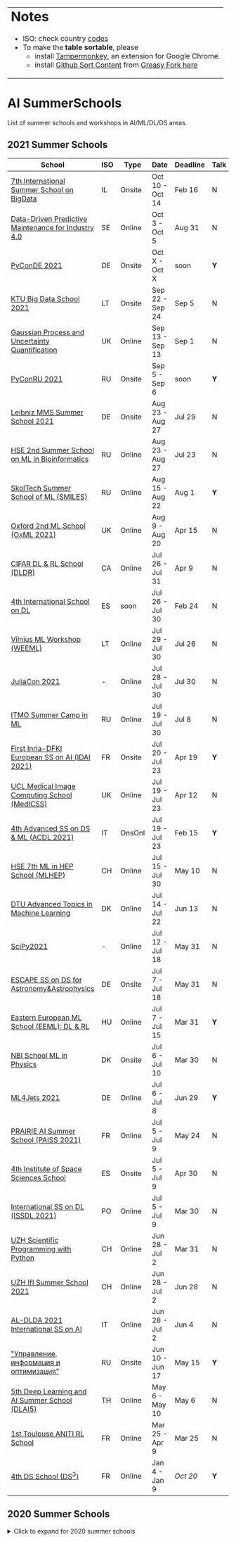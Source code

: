 <link rel="stylesheet" type="text/css" media="all" href="custom.css" />
  
<table border="0">
 <tr>
   <td><b style="font-size:30px">Notes</b></td>
 </tr>
 <tr>
    <td>
      
  * ISO: check country [codes](https://countrycode.org/) 
  * To make the **table sortable**, please 
    - install [Tampermonkey](https://chrome.google.com/webstore/detail/tampermonkey/dhdgffkkebhmkfjojejmpbldmpobfkfo), an extension for Google Chrome.  
    - install [Github Sort Content](https://github.com/Mottie/GitHub-userscripts/wiki/GitHub-sort-content) from [Greasy Fork here](https://greasyfork.org/en/scripts/21373-github-sort-content)  
  
   </td>

 </tr>
</table>

# AI SummerSchools  

List of summer schools and workshops in AI/ML/DL/DS areas.  


## 2021 Summer Schools

School | ISO | Type | Date | Deadline |  Talk | Fees (Aid) 
---    | --- | ---  |  --- | ---      | ---   | --- 
[7th International Summer School on BigData](https://irdta.eu/bigdat2021s/)                     | IL | Onsite | Oct 10 - Oct 14 | Feb 16 |  N  | 460/550€ (N) 
[Data-Driven Predictive Maintenance for Industry 4.0](https://hh.se/PMSummerSchool)             | SE | Online | Oct 3  - Oct 5  | Aug 31 |  N  | 50/80€ (Y)
[PyConDE 2021](https://de.pycon.org/)                                                           | DE | Onsite | Oct X  - Oct X  |  soon  |**Y**| soon 
[KTU Big Data School 2021](https://bigdataschool.ktu.edu/)                                      | LT | Onsite | Sep 22 - Sep 24 | Sep 5  |  N  | 350/500€ (N)
[Gaussian Process and Uncertainty Quantification](http://gpss.cc/gpss21/)                       | UK | Online | Sep 13 - Sep 13 | Sep 1  |  N  | £50/100 
[PyConRU 2021](https://pycon.ru/)                                                               | RU | Onsite | Sep 5  - Sep 6  |  soon  |**Y**| 14000 RUB
[Leibniz MMS Summer School 2021](www.wias-berlin.de/research/Leibniz-MMS/SummerSchool21/)       | DE | Onsite | Aug 23 - Aug 27 | Jul 29 |  N  | **FREE** 
[HSE 2nd Summer School on ML in Bioinformatics](https://cs.hse.ru/ssml/)                        | RU | Online | Aug 23 - Aug 27 | Jul 23 |  N  | **FREE** 
[SkolTech Summer School of ML (SMILES)](https://smiles.skoltech.ru/school)                      | RU | Online | Aug 15 - Aug 22 | Aug 1  |**Y**| **FREE**
[Oxford 2nd ML School (OxML 2021)](www.oxfordml.school)                                         | UK | Online | Aug 9  - Aug 20 | Apr 15 |  N  | £60/120/300 (Y)
[CIFAR DL & RL School (DLDR)](https://dlrl.ca/)                                                 | CA | Online | Jul 26 - Jul 31 | Apr 9  |  N  | 75CAD (N) 
[4th International School on DL](https://irdta.eu/deeplearn2021s/)                              | ES |  soon  | Jul 26 - Jul 30 | Feb 24 |  N  | 460/550€ (N)
[Vilnius ML Workshop (WEEML)](https://workshops.eeml.eu/)                                       | LT | Online | Jul 29 - Jul 30 | Jul 26 |  N  | **FREE**
[JuliaCon 2021](https://juliacon.org/2021)                                                      | -  | Online | Jul 28 - Jul 30 | Jul 30 |  N  | **FREE** 
[ITMO Summer Camp in ML](en.itmo.ru/en/viewjep/3/15/Summer_Camp_in_Machine_Learning_2021.htm)   | RU | Online | Jul 19 - Jul 30 | Jul 8  |  N  | 245€ (N) 
[First Inria-DFKI European SS on AI (IDAI 2021)](https://idessai.inria.fr/)                     | FR | Onsite | Jul 20 - Jul 23 | Apr 19 |**Y**| 360€ (N) 
[UCL Medical Image Computing School (MedICSS)](https://medicss.cs.ucl.ac.uk/)                   | UK | Online | Jul 19 - Jul 23 | Apr 12 |  N  | £50/70 (N)
[4th Advanced SS on DS & ML (ACDL 2021)](https://acdl2021.icas.cc/])                            | IT | OnsOnl | Jul 19 - Jul 23 | Feb 15 |**Y**| 290/580€ (N) 
[HSE 7th ML in HEP School (MLHEP)](https://indico.cern.ch/event/1025052)                        | CH | Online | Jul 15 - Jul 30 | May 10 |  N  | 80CHF (Y)
[DTU Advanced Topics in Machine Learning](http://www2.compute.dtu.dk/courses/02901/)            | DK | Online | Jul 14 - Jul 22 | Jun 13 |  N  | 0/8250DKK
[SciPy2021](https://www.scipy2021.scipy.org/)                                                   | -  | Online | Jul 12 - Jul 18 | May 31 |  N  | 50/125$ (Y) 
[ESCAPE SS on DS for Astronomy&Astrophysics](https://indico.in2p3.fr/event/20306/overview)      | DE | Onsite | Jul 7  - Jul 18 | May 31 |  N  | **FREE** 
[Eastern European ML School (EEML): DL & RL](https://www.eeml.eu/)                              | HU | Online | Jul 7  - Jul 15 | Mar 31 |**Y**| **FREE**
[NBI School ML in Physics](https://indico.nbi.ku.dk/event/1309/)                                | DK | Onsite | Jul 6  - Jul 10 | Mar 30 |  N  | 135€ (Y)
[ML4Jets 2021](https://indico.cern.ch/event/980214/)                                            | DE | Online | Jul 6  - Jul 8  | Jun 29 |**Y**| **FREE**
[PRAIRIE AI Summer School (PAISS 2021)](https://project.inria.fr/paiss/)                        | FR | Online | Jul 5  - Jul 9  | May 24 |  N  | **FREE**
[4th Institute of Space Sciences School](https://indico.ice.csic.es/event/26/)                  | ES | Onsite | Jul 5  - Jul 9  | Apr 30 |  N  | 60€ (N)
[International SS on DL (ISSDL 2021)](https://2021.dl-lab.eu/)                                  | PO | Online | Jul 5  - Jul 9  | Mar 30 |  N  | 45/59$ (N)
[UZH Scientific Programming with Python](https://www.physik.uzh.ch/~python/python/index.php)    | CH | Online | Jun 28 - Jul 2  | Mar 31 |  N  | **FREE** 
[UZH IfI Summer School 2021](www.ifi.uzh.ch/en/studies/phd/summer-schools/summerschool2021.html)| CH | Online | Jun 28 - Jul 2  | Jun 28 |  N  | 250CHF (N)
[AL-DLDA 2021 International SS on AI](https://www.ip4fvg.it/summer-school/)                     | IT | Online | Jun 28 - Jul 2  | Jun 4  |  N  | 200/500€ (Y)
["Управление, информация и оптимизация"](https://ssopt.org/)                                    | RU | Onsite | Jun 10 - Jun 17 | May 15 |**Y**| **FREE**
[5th Deep Learning and AI Summer School (DLAI5)](deeplearningandaiwinterschool.github.io/)      | TH | Online | May 6  - May 10 | May 6  |  N  | **FREE**
[1st Toulouse ANITI RL School](https://rlvs.aniti.fr/)                                          | FR | Online | Mar 25 - Apr 9  | Mar 25 |  N  | **FREE**
[4th DS School (DS<sup>3</sup>)](https://www.ds3-datascience-polytechnique.fr/)                 | FR | Online | Jan 4  - Jan 9  |*Oct 20*|**Y**| 50/200€ (N)



## 2020 Summer Schools

<details>
      <summary>Click to expand for 2020 summer schools</summary>
  
School | ISO | On/Off | Date | Deadline | Talk | Fees 
---    | --- | ---    |  --- | ---      | ---  | --- 
[Summer School of ML at Skoltech (SMILES)](https://smiles.skoltech.ru/school)                | RU | Online | Aug 16 - Aug 21 | Aug 8 | Y ([poster](https://yadi.sk/i/qvf6czazZtOH8g)) | **FREE**
[Eastern European ML School (EEML): DL & RL](https://www.eeml.eu/previous-editions/eeml2020) | PO | Online |  Jul 1 - Jul 9  | Feb 1 | Y (poster) | **FREE**

  
  
  
  
  
<!--

<table border="0">
 <tr>
    <td><b style="font-size:30px">Notes</b></td>
    <td><b style="font-size:30px">Acronyms</b></td>
 </tr>
 <tr>
    <td>
      
  * ISO: check country [codes](https://countrycode.org/)
  * Time: MM/DD/YY  format  
  * Talk: Possibility of presentation (Yes/No)  
  * Fees: Check, can rise w.r.t. registration time
  
   </td>
    <td>
          
  * UG - UnderGraduate
  * MSc - Master of Science (M)
  * PhD - Doctor of Philosophy (P)
  * PD - PostDocs; AC - Academics; PR - Professionals 
  
   </td>
 </tr>
</table>

-->

